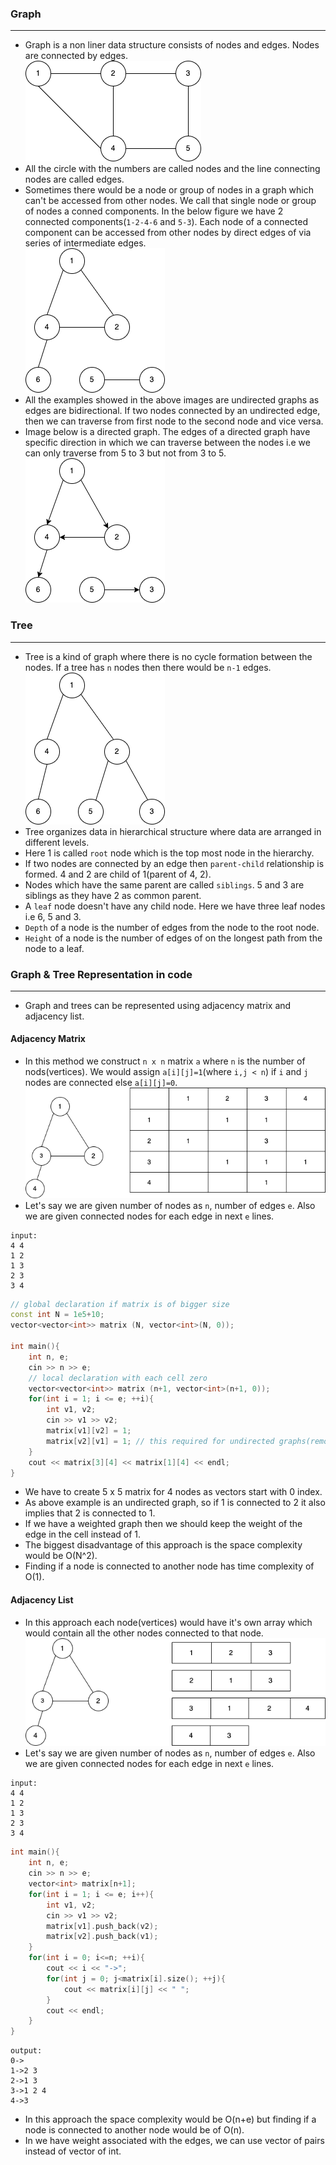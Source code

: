 ### Graph
----------
* Graph is a non liner data structure consists of nodes and edges. Nodes are connected by edges.  
![graph](../img/graph-tree/1-graph.png)
* All the circle with the numbers are called nodes and the line connecting nodes are called edges.
* Sometimes there would be a node or group of nodes in a graph which can't be accessed from other nodes. We call that single node or group of nodes a conned components. In the below figure we have 2 connected components(`1-2-4-6` and `5-3`). Each node of a connected component can be accessed from other nodes by direct edges of via series of intermediate edges.  
![connected component in graph](../img/graph-tree/2-connecte-components.png)
* All the examples showed in the above images are undirected graphs as edges are bidirectional. If two nodes connected by an undirected edge, then we can traverse from first node to the second node and vice versa.
* Image below is a directed graph. The edges of a directed graph have specific direction in which we can traverse between the nodes i.e we can only traverse from 5 to 3 but not from 3 to 5.  
![undirected graph](../img/graph-tree/3-directed-graph.png)
### Tree
----------
* Tree is a kind of graph where there is no cycle formation between the nodes. If a tree has `n` nodes then there would be `n-1` edges.  
![tree](../img/graph-tree/4-tree.png)
* Tree organizes data in hierarchical structure where data are arranged in different levels.
* Here 1 is called `root` node which is the top most node in the hierarchy. 
* If two nodes are connected by an edge then `parent-child` relationship is formed. 4 and 2 are child of 1(parent of 4, 2).
* Nodes which have the same parent are called `siblings`. 5 and 3 are siblings as they have 2 as common parent.
* A `leaf` node  doesn't have any child node. Here we have three leaf nodes i.e 6, 5 and 3.
* `Depth` of a node is the number of edges from the node to the root node.
* `Height` of a node is the number of edges of on the longest path from the node to a leaf.
### Graph & Tree Representation in code
---------
* Graph and trees can be represented using adjacency matrix and adjacency list. 
#### Adjacency Matrix
* In this method we construct `n x n` matrix `a` where `n` is the number of nods(vertices). We would assign `a[i][j]=1`(where `i,j < n`) if `i` and `j` nodes are connected else `a[i][j]=0`.  
![adjacency matrix](../img/graph-tree/5-adjacency-matrix.png)  
* Let's say we are given number of nodes as `n`, number of edges `e`. Also we are given connected nodes for each edge in next `e` lines.  
```
input:
4 4
1 2
1 3
2 3
3 4
```
```cpp
// global declaration if matrix is of bigger size
const int N = 1e5+10;
vector<vector<int>> matrix (N, vector<int>(N, 0));

int main(){
    int n, e;
    cin >> n >> e;
    // local declaration with each cell zero
    vector<vector<int>> matrix (n+1, vector<int>(n+1, 0));
    for(int i = 1; i <= e; ++i){
        int v1, v2;
        cin >> v1 >> v2;
        matrix[v1][v2] = 1;
        matrix[v2][v1] = 1; // this required for undirected graphs(remove this line for directed graph)
    }
    cout << matrix[3][4] << matrix[1][4] << endl;
}
```
* We have to create 5 x 5 matrix for 4 nodes as vectors start with 0 index.
* As above example is an undirected graph, so if 1 is connected to 2 it also implies that 2 is connected to 1.
* If we have a weighted graph then we should keep the weight of the edge in the cell instead of 1.
* The biggest disadvantage of this approach is the space complexity would be O(N^2).
* Finding if a node is connected to another node has time complexity of O(1).
#### Adjacency List
* In this approach each node(vertices) would have it's own array which would contain all the other nodes connected to that node.  
![adjacency matrix](../img/graph-tree/6-adjacency-list.png)  
* Let's say we are given number of nodes as `n`, number of edges `e`. Also we are given connected nodes for each edge in next `e` lines.  
```
input:
4 4
1 2
1 3
2 3
3 4
```
```cpp
int main(){
    int n, e;
    cin >> n >> e;
    vector<int> matrix[n+1];
    for(int i = 1; i <= e; i++){
        int v1, v2;
        cin >> v1 >> v2;
        matrix[v1].push_back(v2);
        matrix[v2].push_back(v1);
    }
    for(int i = 0; i<=n; ++i){
        cout << i << "->";
        for(int j = 0; j<matrix[i].size(); ++j){
            cout << matrix[i][j] << " ";
        }
        cout << endl;
    }
}
```
```
output:
0->
1->2 3 
2->1 3 
3->1 2 4 
4->3
```
* In this approach the space complexity would be O(n+e) but finding if a node is connected to another node would be of O(n).
* In we have weight associated with the edges, we can use vector of pairs instead of vector of int.